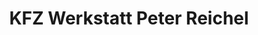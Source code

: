 ---
title: "KFZ Werkstatt Peter Reichel"
url: /messkirch/kfz-werkstatt-peter-reichel/
shop: Autohaus
---